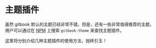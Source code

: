 # 主题插件

虽然 gitbook 默认的主题已经非常不错，但是，还有一些非常值得推荐的主题，用户可以通过在 [NPM](https://www.npmjs.com) 上搜索 `gitbook-theme` 来查找主题插件。

这里将分别介绍几种主题插件的使用方法，抛砖引玉！

